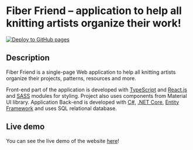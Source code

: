 # Fiber Friend – application to help all knitting artists organize their work!
<!-- badges: start -->
[![Deploy to GitHub pages](https://github.com/OliwiaGowor/fiber-friend/actions/workflows/pages/pages-build-deployment/badge.svg)](https://github.com/OliwiaGowor/fiber-friend/actions/workflows/pages/pages-build-deployment)
<!-- badges: end -->

## Description
Fiber Friend is a single-page Web application to help all knitting artists organize their projects, patterns, resources and more.

Front-end part of the application is developed with [TypeScript](https://www.typescriptlang.org/) and [React.js](https://react.dev/) and [SASS](https://sass-lang.com/) modules for styling. Project also uses components from Material UI library.
Application Back-end is developed with [C#](https://learn.microsoft.com/pl-pl/dotnet/csharp/), [.NET Core](https://dotnet.microsoft.com/en-us/), [Entity Framework](https://learn.microsoft.com/en-us/ef/) and uses SQL relational database.

## Live demo
You can see the live demo of the website [here](https://oliwiagowor.github.io/fiber-friend/)!
